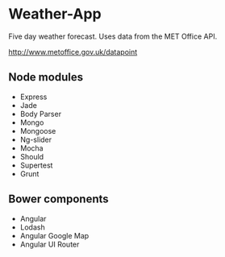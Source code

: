 Weather-App
===========

Five day weather forecast. Uses data from the MET Office API. 

http://www.metoffice.gov.uk/datapoint

Node modules
------------

- Express
- Jade
- Body Parser
- Mongo
- Mongoose
- Ng-slider
- Mocha
- Should
- Supertest
- Grunt

Bower components
----------------

- Angular
- Lodash
- Angular Google Map 
- Angular UI Router
